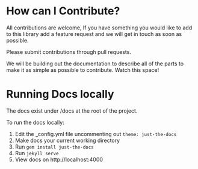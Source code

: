 # How can I Contribute?

All contributions are welcome, If you have something you would like to add to this library add a feature request and we will get in touch as soon as possible.

Please submit contributions through pull requests.

We will be building out the documentation to describe all of the parts to make it as simple as possible to contribute. Watch this space!

# Running Docs locally

The docs exist under /docs at the root of the project.

To run the docs locally:

1. Edit the _config.yml file uncommenting out `theme: just-the-docs`
2. Make docs your current working directory
3. Run `gem install just-the-docs`
4. Run `jekyll serve`
5. View docs on http://localhost:4000
